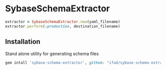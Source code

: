 # SybaseSchemaExtractor

```ruby
extractor = SybaseSchemaExtractor.new(yaml_filename)
extractor.perform(:production, destination_filename)
```

## Installation

Stand alone utility for generating schema files

```ruby
gem intall 'sybase-schema-extractor', github: "ifad/sybase-schema-extractor"
```
